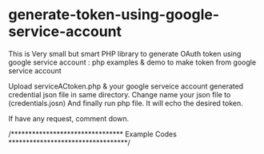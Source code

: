 # generate-token-using-google-service-account
This is Very small but smart PHP library to generate OAuth token using google service account : php examples &amp; demo to make token from google service account

Upload serviceACtoken.php & your google serveice account generated credential json file in same directory. Change name your json file to (credentials.josn) And finally run php file. It will echo the desired token. 

If have any request, comment down. 



/******************************** Example Codes **********************************/


<?php 
function getToken(){

// upload your credentials file in same folder & rename it to  : credentials.json
$credentials = file_get_contents('./credentials.json');

/* if store your your credentials file somewhere else ?  replace by url & file name as below

$credentials = file_get_contents('file_address/file_name.json');

*/

//Decode JSON
$credentials = json_decode($credentials,true);
// set variables 
$key = $credentials[private_key];
$client_email = $credentials[client_email];

// base64 incoding function
function base64url_encode($data) { 
    return rtrim(strtr(base64_encode($data), '+/', '-_'), '='); 
}

//Google's Documentation of Creating a JWT: https://developers.google.com/identity/protocols/OAuth2ServiceAccount#authorizingrequests

//{Base64url encoded JSON header}
$jwtHeader = base64url_encode("{
    'alg' : 'RS256',
    'typ' : 'JWT'
}");
//{Base64url encoded JSON claim set}
$now = time();
$exp =  $now + 3600; // token is valid for 1 hour (3600 seconds )
$jwtClaim = base64url_encode("{
    'iss' : $client_email,
    'scope' : 'https://www.googleapis.com/auth/dialogflow',
    'aud' : 'https://www.googleapis.com/oauth2/v4/token',
    'exp' : $exp,
    'iat' : $now
}");


$grant_type = "urn:ietf:params:oauth:grant-type:jwt-bearer";
$grant_type = urlencode($grant_type);

        //input for sign: {Base64url encoded header}.{Base64url encoded claim set}
        $sig_input=$jwtHeader.".".$jwtClaim;

        //create signature      
        openssl_sign(
                $sig_input,
                $sig,
                $key,
                "sha256WithRSAEncryption"
        );

        $jwtSign=base64url_encode($sig);

        //JWT = {Base64url encoded header}.{Base64url encoded claim set}.{Base64url encoded signature}
        $jwtAssertion = $jwtHeader.".".$jwtClaim.".".$jwtSign;
		
		$data_string = "grant_type=".$grant_type."&assertion=".$jwtAssertion;
		$url = "https://www.googleapis.com/oauth2/v4/token";
		$curl        = curl_init();
        curl_setopt($curl, CURLOPT_HTTPHEADER, array(
            'Content-Type:application/x-www-form-urlencoded'
        ));
        curl_setopt($curl, CURLOPT_URL, $url);
        curl_setopt($curl, CURLOPT_POST, true);
        curl_setopt($curl, CURLOPT_POSTFIELDS, $data_string);
        curl_setopt($curl, CURLOPT_RETURNTRANSFER, true);
        curl_setopt($curl, CURLOPT_FOLLOWLOCATION, 1);
        curl_setopt($curl, CURLOPT_SSL_VERIFYPEER, false);
        $output = curl_exec($curl);
        curl_close($curl);
		$output = json_decode($output, true);
		return $output;
		}
		
		
		// finally call the function 
		
		echo getToken();
		
		
?>
